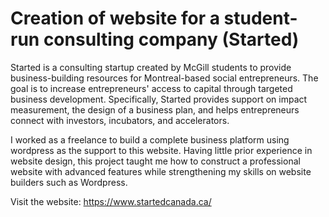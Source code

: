 # Creation of website for a student-run consulting company (Started)

Started is a consulting startup created by McGill students to provide business-building resources for Montreal-based social entrepreneurs. The goal is to increase entrepreneurs' access to capital through targeted business development. Specifically, Started provides support on impact measurement, the design of a business plan, and helps entrepreneurs connect with investors, incubators, and accelerators. 

I worked as a freelance to build a complete business platform using wordpress as the support to this website. Having little prior experience in website design, this project taught me how to construct a professional website with advanced features while strengthening my skills on website builders such as Wordpress. 

Visit the website: https://www.startedcanada.ca/
